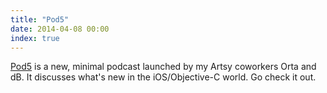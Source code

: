 ```yaml
---
title: "Pod5"
date: 2014-04-08 00:00
index: true
---
```


[Pod5](http://pod5.io) is a new, minimal podcast launched by my Artsy coworkers Orta and dB. It discusses what's new in the iOS/Objective-C world. Go check it out.

<!-- more -->
